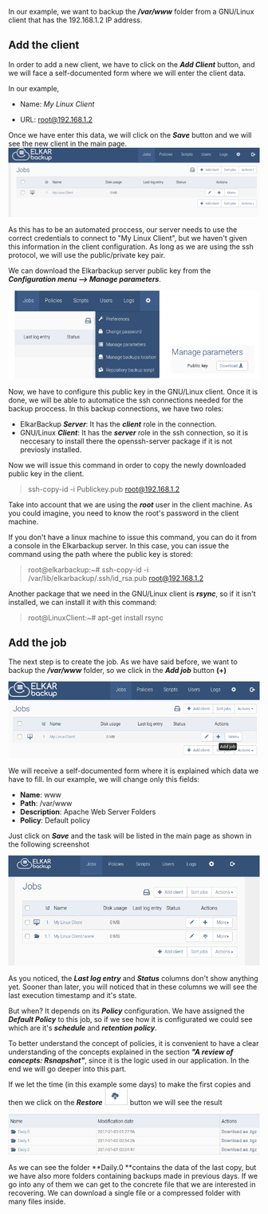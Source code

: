 In our example, we want to backup the _**/var/www**_ folder from a GNU/Linux client that has the 192.168.1.2 IP address.

## Add the client

In order to add a new client, we have to click on the _**Add Client**_ button, and we will face a self-documented form where we will enter the client data.

In our example,

* Name: _My Linux Client_

* URL: root@192.168.1.2

Once we have enter this data, we will click on the _**Save**_ button and we will see the new client in the main page.  
![](/assets/clients_tasks_03.png)

As this has to be an automated proccess, our server needs to use the correct credentials to connect to "My Linux Client", but we haven't given this information in the client configuration. As long as we are using the ssh protocol, we will use the public/private key pair.

We can download the Elkarbackup server public key from the _**Configuration menu --&gt; Manage parameters**_.

![](/assets/clients_jobs_04.png)

Now, we have to configure this public key in the GNU/Linux client. Once it is done, we will be able to automatice the ssh connections needed for the backup proccess. In this backup connections, we have two roles:

* ElkarBackup _**Server**_: It has the _**client**_ role in the connection.
* GNU/Linux _**Client**_: It has the _**server**_ role in the ssh connection, so it is neccesary to install there the openssh-server package if it is not previosly installed.

Now we will issue this command in order to copy the newly downloaded public key in the client.

> ssh-copy-id -i Publickey.pub root@192.168.1.2

Take into account that we are using the _**root**_ user in the client machine. As you could imagine, you need to know the root's password in the client machine.

If you don't have a linux machine to issue this command, you can do it from a console in the Elkarbackup server. In this case, you can issue the command using the path where the public key is stored:

> root@elkarbackup:~\# ssh-copy-id -i /var/lib/elkarbackup/.ssh/id\_rsa.pub root@192.168.1.2

Another package that we need in the GNU/Linux client is _**rsync**_, so if it isn't installed, we can install it with this command:

> root@LinuxClient:~\# apt-get install rsync

## Add the job

The next step is to create the job. As we have said before, we want to backup the _**/var/www**_ folder, so we click in the _**Add job**_ button **\(+\)**

![](/assets/clients_jobs_05.png)

We will receive a self-documented form where it is explained which data we have to fill. In our example, we will change only this fields:

* **Name**: www
* **Path**: /var/www
* **Description**: Apache Web Server Folders
* **Policy**: Default policy

Just click on _**Save**_ and the task will be listed in the main page as shown in the following screenshot

![](/assets/clients_tasks_04.png)

As you noticed, the _**Last log entry**_ and _**Status**_ columns don't show anything yet. Sooner than later, you will noticed that in these columns we will see the last execution timestamp and it's state.

But when? It depends on its _**Policy**_ configuration. We have assigned the _**Default Policy**_ to this job, so if we see how it is configurated we could see which are it's _**schedule**_ and _**retention policy**_.

To better understand the concept of policies, it is convenient to have a clear understanding of the concepts explained in the section _**"A review of concepts: Rsnapshot"**_, since it is the logic used in our application. In the end we will go deeper into this part.

If we let the time \(in this example some days\) to make the first copies and then we click on the _**Restore**_  ![](/assets/restore.png)  button we will see the result

![](/assets/clients-jobs8.png)

As we can see the folder **Daily.0 **contains the data of the last copy, but we have also more folders containing backups made in previous days. If we go into any of them we can get to the concrete file that we are interested in recovering. We can download a single file or a compressed folder with many files inside.


